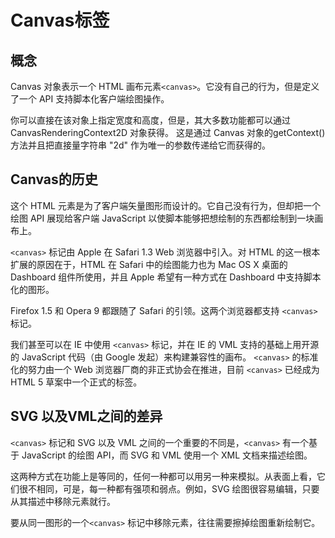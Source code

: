 # Canvas标签

## 概念

Canvas 对象表示一个 HTML 画布元素`<canvas>`。它没有自己的行为，但是定义了一个 API 支持脚本化客户端绘图操作。

你可以直接在该对象上指定宽度和高度，但是，其大多数功能都可以通过CanvasRenderingContext2D 对象获得。 这是通过 Canvas 对象的getContext() 方法并且把直接量字符串 "2d" 作为唯一的参数传递给它而获得的。

## Canvas的历史

这个 HTML 元素是为了客户端矢量图形而设计的。它自己没有行为，但却把一个绘图 API 展现给客户端 JavaScript 以使脚本能够把想绘制的东西都绘制到一块画布上。

`<canvas>` 标记由 Apple 在 Safari 1.3 Web 浏览器中引入。对 HTML 的这一根本扩展的原因在于，HTML 在 Safari 中的绘图能力也为 Mac OS X 桌面的 Dashboard 组件所使用，并且 Apple 希望有一种方式在 Dashboard 中支持脚本化的图形。

Firefox 1.5 和 Opera 9 都跟随了 Safari 的引领。这两个浏览器都支持 `<canvas>` 标记。

我们甚至可以在 IE 中使用 `<canvas>` 标记，并在 IE 的 VML 支持的基础上用开源的 JavaScript 代码（由 Google 发起）来构建兼容性的画布。
`<canvas>` 的标准化的努力由一个 Web 浏览器厂商的非正式协会在推进，目前 `<canvas>` 已经成为 HTML 5 草案中一个正式的标签。

## SVG 以及VML之间的差异

`<canvas>` 标记和 SVG 以及 VML 之间的一个重要的不同是，`<canvas>` 有一个基于 JavaScript 的绘图 API，而 SVG 和 VML 使用一个 XML 文档来描述绘图。

这两种方式在功能上是等同的，任何一种都可以用另一种来模拟。从表面上看，它们很不相同，可是，每一种都有强项和弱点。例如，SVG 绘图很容易编辑，只要从其描述中移除元素就行。

要从同一图形的一个`<canvas>` 标记中移除元素，往往需要擦掉绘图重新绘制它。
